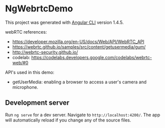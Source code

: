 # NgWebrtcDemo

This project was generated with [Angular CLI](https://github.com/angular/angular-cli) version 1.4.5.



webRTC references:
- https://developer.mozilla.org/en-US/docs/Web/API/WebRTC_API
- https://webrtc.github.io/samples/src/content/getusermedia/gum/
- http://webrtc-security.github.io/
- codelab: https://codelabs.developers.google.com/codelabs/webrtc-web/#0

API's used in this demo:
* getUserMedia: enabling a browser to access a user's camera and microphone. 


## Development server

Run `ng serve` for a dev server. Navigate to `http://localhost:4200/`. The app will automatically reload if you change any of the source files.
